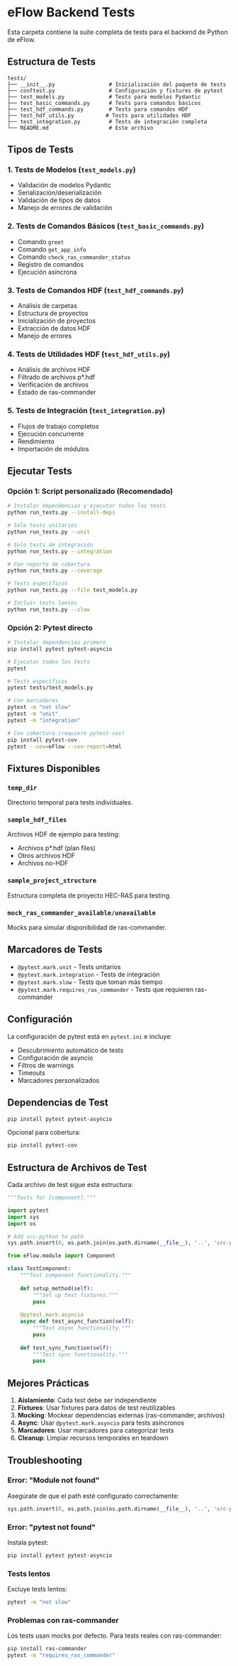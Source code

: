 # eFlow Backend Tests

Esta carpeta contiene la suite completa de tests para el backend de Python de eFlow.

## Estructura de Tests

```
tests/
├── __init__.py                 # Inicialización del paquete de tests
├── conftest.py                 # Configuración y fixtures de pytest
├── test_models.py              # Tests para modelos Pydantic
├── test_basic_commands.py      # Tests para comandos básicos
├── test_hdf_commands.py        # Tests para comandos HDF
├── test_hdf_utils.py          # Tests para utilidades HDF
├── test_integration.py         # Tests de integración completa
└── README.md                   # Este archivo
```

## Tipos de Tests

### 1. Tests de Modelos (`test_models.py`)
- Validación de modelos Pydantic
- Serialización/deserialización
- Validación de tipos de datos
- Manejo de errores de validación

### 2. Tests de Comandos Básicos (`test_basic_commands.py`)
- Comando `greet`
- Comando `get_app_info`
- Comando `check_ras_commander_status`
- Registro de comandos
- Ejecución asíncrona

### 3. Tests de Comandos HDF (`test_hdf_commands.py`)
- Análisis de carpetas
- Estructura de proyectos
- Inicialización de proyectos
- Extracción de datos HDF
- Manejo de errores

### 4. Tests de Utilidades HDF (`test_hdf_utils.py`)
- Análisis de archivos HDF
- Filtrado de archivos p*.hdf
- Verificación de archivos
- Estado de ras-commander

### 5. Tests de Integración (`test_integration.py`)
- Flujos de trabajo completos
- Ejecución concurrente
- Rendimiento
- Importación de módulos

## Ejecutar Tests

### Opción 1: Script personalizado (Recomendado)
```bash
# Instalar dependencias y ejecutar todos los tests
python run_tests.py --install-deps

# Solo tests unitarios
python run_tests.py --unit

# Solo tests de integración
python run_tests.py --integration

# Con reporte de cobertura
python run_tests.py --coverage

# Tests específicos
python run_tests.py --file test_models.py

# Incluir tests lentos
python run_tests.py --slow
```

### Opción 2: Pytest directo
```bash
# Instalar dependencias primero
pip install pytest pytest-asyncio

# Ejecutar todos los tests
pytest

# Tests específicos
pytest tests/test_models.py

# Con marcadores
pytest -m "not slow"
pytest -m "unit"
pytest -m "integration"

# Con cobertura (requiere pytest-cov)
pip install pytest-cov
pytest --cov=eFlow --cov-report=html
```

## Fixtures Disponibles

### `temp_dir`
Directorio temporal para tests individuales.

### `sample_hdf_files`
Archivos HDF de ejemplo para testing:
- Archivos p*.hdf (plan files)
- Otros archivos HDF
- Archivos no-HDF

### `sample_project_structure`
Estructura completa de proyecto HEC-RAS para testing.

### `mock_ras_commander_available/unavailable`
Mocks para simular disponibilidad de ras-commander.

## Marcadores de Tests

- `@pytest.mark.unit` - Tests unitarios
- `@pytest.mark.integration` - Tests de integración
- `@pytest.mark.slow` - Tests que toman más tiempo
- `@pytest.mark.requires_ras_commander` - Tests que requieren ras-commander

## Configuración

La configuración de pytest está en `pytest.ini` e incluye:
- Descubrimiento automático de tests
- Configuración de asyncio
- Filtros de warnings
- Timeouts
- Marcadores personalizados

## Dependencias de Test

```bash
pip install pytest pytest-asyncio
```

Opcional para cobertura:
```bash
pip install pytest-cov
```

## Estructura de Archivos de Test

Cada archivo de test sigue esta estructura:

```python
"""Tests for [component]."""

import pytest
import sys
import os

# Add src-python to path
sys.path.insert(0, os.path.join(os.path.dirname(__file__), '..', 'src-python'))

from eFlow.module import Component

class TestComponent:
    """Test component functionality."""
    
    def setup_method(self):
        """Set up test fixtures."""
        pass
    
    @pytest.mark.asyncio
    async def test_async_function(self):
        """Test async functionality."""
        pass
    
    def test_sync_function(self):
        """Test sync functionality."""
        pass
```

## Mejores Prácticas

1. **Aislamiento**: Cada test debe ser independiente
2. **Fixtures**: Usar fixtures para datos de test reutilizables
3. **Mocking**: Mockear dependencias externas (ras-commander, archivos)
4. **Async**: Usar `@pytest.mark.asyncio` para tests asíncronos
5. **Marcadores**: Usar marcadores para categorizar tests
6. **Cleanup**: Limpiar recursos temporales en teardown

## Troubleshooting

### Error: "Module not found"
Asegúrate de que el path esté configurado correctamente:
```python
sys.path.insert(0, os.path.join(os.path.dirname(__file__), '..', 'src-python'))
```

### Error: "pytest not found"
Instala pytest:
```bash
pip install pytest pytest-asyncio
```

### Tests lentos
Excluye tests lentos:
```bash
pytest -m "not slow"
```

### Problemas con ras-commander
Los tests usan mocks por defecto. Para tests reales con ras-commander:
```bash
pip install ras-commander
pytest -m "requires_ras_commander"
```
